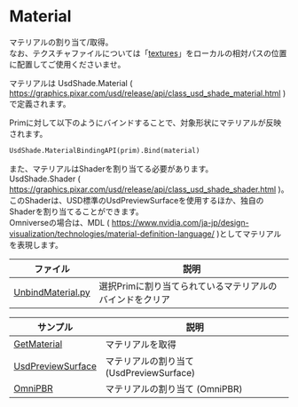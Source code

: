 # Material

マテリアルの割り当て/取得。     
なお、テクスチャファイルについては「[textures](./textures)」をローカルの相対パスの位置に配置してご使用くださいませ。    

マテリアルは UsdShade.Material ( https://graphics.pixar.com/usd/release/api/class_usd_shade_material.html )で定義されます。     

Primに対して以下のようにバインドすることで、対象形状にマテリアルが反映されます。    
```python
UsdShade.MaterialBindingAPI(prim).Bind(material)
```
また、マテリアルはShaderを割り当てる必要があります。    
UsdShade.Shader ( https://graphics.pixar.com/usd/release/api/class_usd_shade_shader.html )。     
このShaderは、USD標準のUsdPreviewSurfaceを使用するほか、独自のShaderを割り当てることができます。    
Omniverseの場合は、MDL ( https://www.nvidia.com/ja-jp/design-visualization/technologies/material-definition-language/ )としてマテリアルを表現します。     

|ファイル|説明|     
|---|---|     
|[UnbindMaterial.py](./UnbindMaterial.py)|選択Primに割り当てられているマテリアルのバインドをクリア|     

|サンプル|説明|     
|---|---|     
|[GetMaterial](./GetMaterial)|マテリアルを取得 
|[UsdPreviewSurface](./UsdPreviewSurface)|マテリアルの割り当て (UsdPreviewSurface)|     
|[OmniPBR](./OmniPBR)|マテリアルの割り当て (OmniPBR)|     
